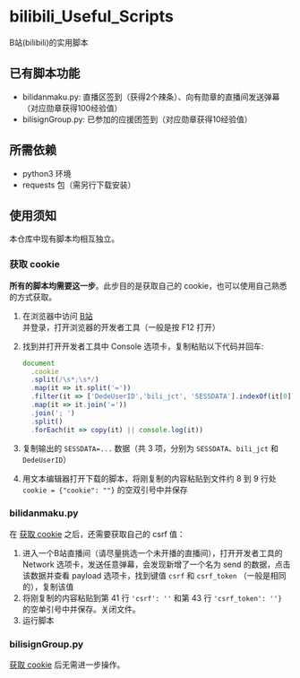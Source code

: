 # bilibili_Useful_Scripts
B站(bilibili)的实用脚本

## 已有脚本功能
- bilidanmaku.py: 直播区签到（获得2个辣条）、向有勋章的直播间发送弹幕（对应勋章获得100经验值）
- bilisignGroup.py: 已参加的应援团签到（对应勋章获得10经验值）

## 所需依赖
- python3 环境
- requests 包（需另行下载安装）

## 使用须知

本仓库中现有脚本均相互独立。

### 获取 cookie
**所有的脚本均需要这一步**。此步目的是获取自己的 cookie，也可以使用自己熟悉的方式获取。
1. 在浏览器中访问 [B站](https://www.bilibili.com) 并登录，打开浏览器的开发者工具（一般是按 F12 打开）
2. 找到并打开开发者工具中 Console 选项卡，复制粘贴以下代码并回车:

    ```js
    document
      .cookie
      .split(/\s*;\s*/)
      .map(it => it.split('='))
      .filter(it => ['DedeUserID','bili_jct', 'SESSDATA'].indexOf(it[0]) > -1)
      .map(it => it.join('='))
      .join('; ')
      .split()
      .forEach(it => copy(it) || console.log(it))
    ```

3. 复制输出的 `SESSDATA=...` 数据（共 3 项，分别为 `SESSDATA`、`bili_jct` 和 `DedeUserID`）
4. 用文本编辑器打开下载的脚本，将刚复制的内容粘贴到文件约 8 到 9 行处 `cookie = {"cookie": ""}` 的空双引号中并保存

### bilidanmaku.py

在 [获取 cookie](https://github.com/Ranlajetech/bilibili_Useful_Scripts#%E8%8E%B7%E5%8F%96-cookie) 之后，还需要获取自己的 csrf 值：

1. 进入一个B站直播间（请尽量挑选一个未开播的直播间），打开开发者工具的 Network 选项卡，发送任意弹幕，会发现新增了一个名为 send 的数据，点击该数据并查看 payload 选项卡，找到键值 `csrf` 和 `csrf_token` （一般是相同的），复制该值
2. 将刚复制的内容粘贴到第 41 行 `'csrf': ''` 和第 43 行 `'csrf_token': ''}` 的空单引号中并保存。关闭文件。
3. 运行脚本

### bilisignGroup.py

[获取 cookie](https://github.com/Ranlajetech/bilibili_Useful_Scripts#%E8%8E%B7%E5%8F%96-cookie) 后无需进一步操作。
